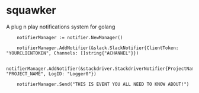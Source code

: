 # squawker

A plug n play notifications system for golang

```
	notifierManager := notifier.NewManager()

	notifierManager.AddNotifier(&slack.SlackNotifier{ClientToken: "YOURCLIENTOKEN", Channels: []string{"ACHANNEL"}})

	notifierManager.AddNotifier(&stackdriver.StackdriverNotifier{ProjectName: "PROJECT_NAME", LogID: "Logger0"})

	notifierManager.Send("THIS IS EVENT YOU ALL NEED TO KNOW ABOUT!")
```
